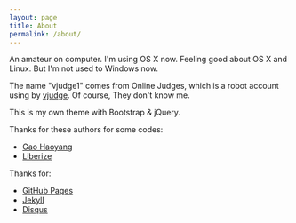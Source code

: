 ```yaml
---
layout: page
title: About
permalink: /about/
---
```


An amateur on computer. I'm using OS X now. Feeling good about OS X and Linux. But I'm not used to Windows now.

The name "vjudge1" comes from Online Judges, which is a robot account using by [vjudge](http://vjudge.net). Of course, They don't know me. 

This is my own theme with Bootstrap & jQuery.

Thanks for these authors for some codes:

* [Gao Haoyang](https://github.com/Gaohaoyang/gaohaoyang.github.io)
* [Liberize](https://github.com/liberize/liberize.github.com)

Thanks for:

* [GitHub Pages](https://pages.github.com)
* [Jekyll](http://jekyllrb.com)
* [Disqus](https://disqus.com)